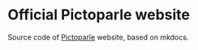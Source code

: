 # Official Pictoparle website

Source code of [Pictoparle](https://pictoparle.jmfavreau.info) website, based on mkdocs.

